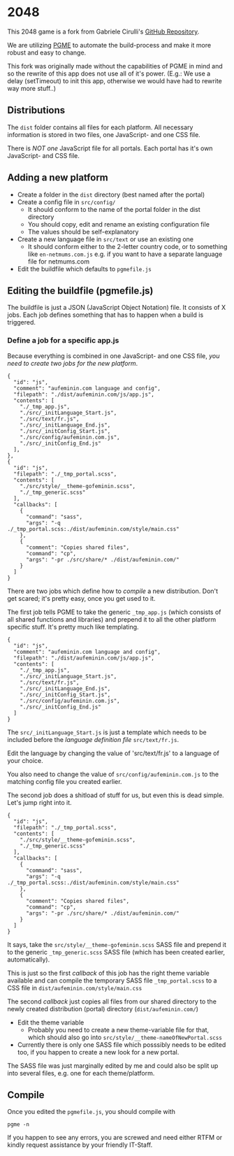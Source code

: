 # 2048
This 2048 game is a fork from
Gabriele Cirulli's
[GitHub Repository](https://github.com/gabrielecirulli/2048/).

We are utilizing [PGME](http://apps.marco.kiwi/pgme/) to automate the
build-process and make it more robust and easy to change.

This fork was originally made without the capabilities of PGME in mind and
so the rewrite of this app does not use all of it's power.
(E.g.: We use a delay (setTimeout) to init this app,
otherwise we would have had to rewrite way more stuff..)

## Distributions
The `dist` folder contains all files for each platform.
All necessary information is stored in two files, one JavaScript- and one CSS
file.

There is _NOT one_ JavaScript file for all portals.
Each portal has it's own JavaScript- and CSS file.

## Adding a new platform
* Create a folder in the `dist` directory (best named after the portal)
* Create a config file in `src/config/`
    * It should conform to the name of the portal folder in the dist directory
    * You should copy, edit and rename an existing configuration file
    * The values should be self-explanatory
* Create a new language file in `src/text` or use an existing one
    * It should conform either to the 2-letter country code,
      or to something like `en-netmums.com.js` e.g. if you want to have a
      separate language file for netmums.com
* Edit the buildfile which defaults to `pgmefile.js`

## Editing the buildfile (pgmefile.js)
The buildfile is just a JSON (JavaScript Object Notation) file.
It consists of X jobs. Each job defines something that has to happen when a
build is triggered.

### Define a job for a specific app.js
Because everything is combined in one JavaScript- and one CSS file,
_you need to create two jobs for the new platform_.

    {
      "id": "js",
      "comment": "aufeminin.com language and config",
      "filepath": "./dist/aufeminin.com/js/app.js",
      "contents": [
        "./_tmp_app.js",
        "./src/_initLanguage_Start.js",
        "./src/text/fr.js",
        "./src/_initLanguage_End.js",
        "./src/_initConfig_Start.js",
        "./src/config/aufeminin.com.js",
        "./src/_initConfig_End.js"
      ],
    },
    {
      "id": "js",
      "filepath": "./_tmp_portal.scss",
      "contents": [
        "./src/style/__theme-gofeminin.scss",
        "./_tmp_generic.scss"
      ],
      "callbacks": [
        {
          "command": "sass",
          "args": "-q ./_tmp_portal.scss:./dist/aufeminin.com/style/main.css"
        },
        {
          "comment": "Copies shared files",
          "command": "cp",
          "args": "-pr ./src/share/* ./dist/aufeminin.com/"
        }
      ]
    }

There are two jobs which define how to *compile* a new distribution.
Don't get scared; it's pretty easy, once you get used to it.

The first job tells PGME to take the generic `_tmp_app.js` (which consists of
all shared functions and libraries) and prepend it to all the other platform
specific stuff. It's pretty much like templating.

    {
      "id": "js",
      "comment": "aufeminin.com language and config",
      "filepath": "./dist/aufeminin.com/js/app.js",
      "contents": [
        "./_tmp_app.js",
        "./src/_initLanguage_Start.js",
        "./src/text/fr.js",
        "./src/_initLanguage_End.js",
        "./src/_initConfig_Start.js",
        "./src/config/aufeminin.com.js",
        "./src/_initConfig_End.js"
      ]
    }

The `src/_initLanguage_Start.js` is just a template which needs to be included
before the _language definition file_ `src/text/fr.js`.

Edit the language by changing the value of 'src/text/fr.js' to a language of
your choice.

You also need to change the value of `src/config/aufeminin.com.js` to the
matching config file you created earlier.

The second job does a shitload of stuff for us, but even this is dead simple.
Let's jump right into it.

    {
      "id": "js",
      "filepath": "./_tmp_portal.scss",
      "contents": [
        "./src/style/__theme-gofeminin.scss",
        "./_tmp_generic.scss"
      ],
      "callbacks": [
        {
          "command": "sass",
          "args": "-q ./_tmp_portal.scss:./dist/aufeminin.com/style/main.css"
        },
        {
          "comment": "Copies shared files",
          "command": "cp",
          "args": "-pr ./src/share/* ./dist/aufeminin.com/"
        }
      ]
    }

It says, take the `src/style/__theme-gofeminin.scss` SASS file and prepend it
to the generic `_tmp_generic.scss` SASS file
(which has been created earlier, automatically).

This is just so the first _callback_ of this job has the right theme variable
available and can compile the temporary SASS file `_tmp_portal.scss` to a CSS
file in `dist/aufeminin.com/style/main.css`

The second _callback_ just copies all files from our shared directory to the
newly created distribution (portal) directory (`dist/aufeminin.com/`)

* Edit the theme variable
    * Probably you need to create a new theme-variable file for that, which
      should also go into `src/style/__theme-nameOfNewPortal.scss`
* Currently there is only one SASS file which posssibly needs to be edited too,
  if you happen to create a new look for a new portal.

The SASS file was just marginally edited by me and could also be split up into
several files, e.g. one for each theme/platform.

## Compile
Once you edited the `pgmefile.js`, you should compile with

    pgme -n

If you happen to see any errors, you are screwed and need either RTFM or kindly
request assistance by your friendly IT-Staff.
